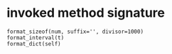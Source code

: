 # invoked method signature

```text
format_sizeof(num, suffix='', divisor=1000)
format_interval(t)
format_dict(self)
```